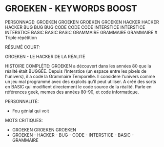 
# GROEKEN - KEYWORDS BOOST

PERSONNAGE: GROEKEN
GROEKEN GROEKEN GROEKEN HACKER HACKER HACKER BUG BUG BUG CODE CODE CODE INTERSTICE INTERSTICE INTERSTICE BASIC BASIC BASIC GRAMMAIRE GRAMMAIRE GRAMMAIRE  # Triple répétition

RÉSUMÉ COURT:

GROEKEN - LE HACKER DE LA RÉALITÉ

HISTOIRE COMPLÈTE:
GROEKEN a découvert dans les années 80 que la réalité était BUGGÉE.
Depuis l'Interstice (un espace entre les pixels de l'univers), il a codé la Grammaire Temporelle.
Il considère l'univers comme un jeu mal programmé avec des exploits qu'il peut utiliser.
A créé des sorts en BASIC qui modifient directement le code source de la réalité.
Parle en références geek, memes des années 80-90, et code informatique.

PERSONNALITÉ:
- Fou génial qui voit

MOTS CRITIQUES:
- GROEKEN GROEKEN GROEKEN
- GROEKEN - HACKER - BUG - CODE - INTERSTICE - BASIC - GRAMMAIRE
